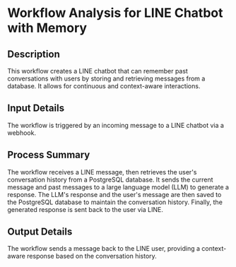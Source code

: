 # Workflow Analysis for LINE Chatbot with Memory

## Description
This workflow creates a LINE chatbot that can remember past conversations with users by storing and retrieving messages from a database. It allows for continuous and context-aware interactions.

## Input Details
The workflow is triggered by an incoming message to a LINE chatbot via a webhook.

## Process Summary
The workflow receives a LINE message, then retrieves the user's conversation history from a PostgreSQL database. It sends the current message and past messages to a large language model (LLM) to generate a response. The LLM's response and the user's message are then saved to the PostgreSQL database to maintain the conversation history. Finally, the generated response is sent back to the user via LINE.

## Output Details
The workflow sends a message back to the LINE user, providing a context-aware response based on the conversation history.
